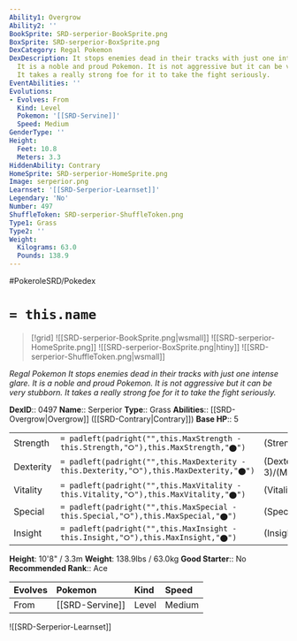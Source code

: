 ```yaml
---
Ability1: Overgrow
Ability2: ''
BookSprite: SRD-serperior-BookSprite.png
BoxSprite: SRD-serperior-BoxSprite.png
DexCategory: Regal Pokemon
DexDescription: It stops enemies dead in their tracks with just one intense glare.
  It is a noble and proud Pokemon. It is not aggressive but it can be very stubborn.
  It takes a really strong foe for it to take the fight seriously.
EventAbilities: ''
Evolutions:
- Evolves: From
  Kind: Level
  Pokemon: '[[SRD-Servine]]'
  Speed: Medium
GenderType: ''
Height:
  Feet: 10.8
  Meters: 3.3
HiddenAbility: Contrary
HomeSprite: SRD-serperior-HomeSprite.png
Image: serperior.png
Learnset: '[[SRD-Serperior-Learnset]]'
Legendary: 'No'
Number: 497
ShuffleToken: SRD-serperior-ShuffleToken.png
Type1: Grass
Type2: ''
Weight:
  Kilograms: 63.0
  Pounds: 138.9
---
```


#PokeroleSRD/Pokedex

# `= this.name`

> [!grid]
> ![[SRD-serperior-BookSprite.png|wsmall]]
> ![[SRD-serperior-HomeSprite.png]]
> ![[SRD-serperior-BoxSprite.png|htiny]]
> ![[SRD-serperior-ShuffleToken.png|wsmall]]


*Regal Pokemon*
*It stops enemies dead in their tracks with just one intense glare. It is a noble and proud Pokemon. It is not aggressive but it can be very stubborn. It takes a really strong foe for it to take the fight seriously.*

**DexID**:: 0497
**Name**:: Serperior
**Type**:: Grass
**Abilities**:: [[SRD-Overgrow|Overgrow]] ([[SRD-Contrary|Contrary]])
**Base HP**:: 5

|           |                                                                                        |                                          |
| --------- | -------------------------------------------------------------------------------------- | ---------------------------------------- |
| Strength  | `= padleft(padright("",this.MaxStrength - this.Strength,"⭘"),this.MaxStrength,"⬤")`    | (Strength::2)/(MaxStrength::5)   |
| Dexterity | `= padleft(padright("",this.MaxDexterity - this.Dexterity,"⭘"),this.MaxDexterity,"⬤")` | (Dexterity:: 3)/(MaxDexterity::6) |
| Vitality  | `= padleft(padright("",this.MaxVitality - this.Vitality,"⭘"),this.MaxVitality,"⬤")`    | (Vitality::3)/(MaxVitality::6)   |
| Special   | `= padleft(padright("",this.MaxSpecial - this.Special,"⭘"),this.MaxSpecial,"⬤")`       | (Special::2)/(MaxSpecial::5)     |
| Insight   | `= padleft(padright("",this.MaxInsight - this.Insight,"⭘"),this.MaxInsight,"⬤")`       | (Insight::3)/(MaxInsight::6)     |

**Height**: 10'8" / 3.3m
**Weight**: 138.9lbs / 63.0kg
**Good Starter**:: No
**Recommended Rank**:: Ace

| Evolves   | Pokemon         | Kind   | Speed   |
|:----------|:----------------|:-------|:--------|
| From      | [[SRD-Servine]] | Level  | Medium  |

![[SRD-Serperior-Learnset]]